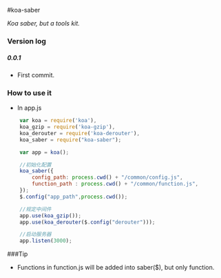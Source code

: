 #koa-saber

*Koa saber, but a tools kit.*

### Version log

##### 0.0.1
- First commit.

### How to use it

- In app.js

```js
    var koa = require('koa'),
    koa_gzip = require('koa-gzip'),
    koa_derouter = require('koa-derouter'),
    koa_saber = require("koa-saber");    

    var app = koa();

    //初始化配置
    koa_saber({
        config_path: process.cwd() + "/common/config.js",
        function_path : process.cwd() + "/common/function.js",
    });
    $.config("app_path",process.cwd());

    //规定中间件
    app.use(koa_gzip());
    app.use(koa_derouter($.config("derouter")));

    //启动服务器
    app.listen(3000);
```

###Tip

- Functions in function.js will be added into saber($), but only function. 